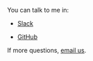 You can talk to me in:

  * [Slack](/slack.html)

  * [GitHub](/github.html)

If more questions, [email us](mailto:help@0crat.com).
